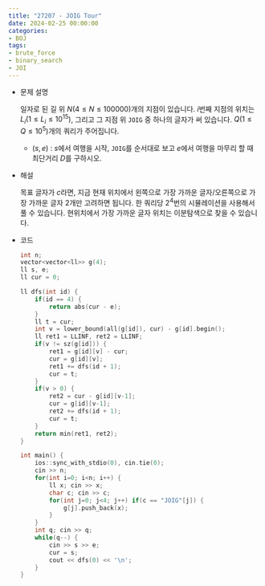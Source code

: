 ```yaml
---
title: "27207 - JOIG Tour"
date: 2024-02-25 00:00:00
categories:
- BOJ
tags:
- brute_force
- binary_search
- JOI
---
```


* 문제 설명

  일자로 된 길 위 $N(4\leq N \leq100000)$개의 지점이 있습니다. $i$번째 지점의 위치는 $L_i(1 \leq L_i\leq10^{15})$, 그리고 그 지점 위 `JOIG` 중 하나의 글자가 써 있습니다. $Q(1\leq Q\leq10^5)$개의 쿼리가 주어집니다.
  
  - $(s, e)$ : $s$에서 여행을 시작, `JOIG`를 순서대로 보고 $e$에서 여행을 마무리 할 때 최단거리 $D$를 구하시오. 
  
    

- 해설

  목표 글자가 $c$라면, 지금 현재 위치에서 왼쪽으로 가장 가까운 글자/오른쪽으로 가장 가까운 글자 2개만 고려하면 됩니다. 한 쿼리당 $2^4$번의 시뮬레이션을 사용해서 풀 수 있습니다. 현위치에서 가장 가까운 글자 위치는 이분탐색으로 찾을 수 있습니다. 

- 코드

  ```cpp
  int n;
  vector<vector<ll>> g(4);
  ll s, e;
  ll cur = 0;
  
  ll dfs(int id) {
      if(id == 4) {
          return abs(cur - e);
      }
      ll t = cur;
      int v = lower_bound(all(g[id]), cur) - g[id].begin();
      ll ret1 = LLINF, ret2 = LLINF;
      if(v != sz(g[id])) {
          ret1 = g[id][v] - cur;
          cur = g[id][v];
          ret1 += dfs(id + 1);
          cur = t;
      } 
      if(v > 0) {
          ret2 = cur - g[id][v-1];
          cur = g[id][v-1];
          ret2 += dfs(id + 1);
          cur = t;
      }
      return min(ret1, ret2);
  }
  
  int main() {
      ios::sync_with_stdio(0), cin.tie(0);
      cin >> n;
      for(int i=0; i<n; i++) {
          ll x; cin >> x;
          char c; cin >> c;
          for(int j=0; j<4; j++) if(c == "JOIG"[j]) {
              g[j].push_back(x);
          }
      }
      int q; cin >> q;
      while(q--) {
          cin >> s >> e;
          cur = s;
          cout << dfs(0) << '\n';
      }
  }
  ```
